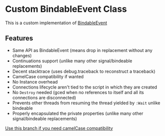 # Custom BindableEvent Class
This is a custom implementation of [BindableEvent](https://developer.roblox.com/en-us/api-reference/class/BindableEvent) 

## Features

* Same API as BindableEvent (means drop in replacement without any changes)
* Continuations support (unlike many other signal/bindeable replacements)
* Decent stacktrace (uses debug.traceback to reconstruct a traceback) 
* CamelCase compatibility if wanted
* No Instance overhead
* Connections lifecycle aren't tied to the script in which they are created
* No `Destroy` needed (gced when no references to itself and all its connections are disconnected)
* Prevents other threads from resuming the thread yielded by `:Wait` unlike bindeable
* Properly encapsulated the private properties (unlike many other signal/bindeable replacements)

[Use this branch if you need camelCase compatibility](https://github.com/VerdommeMan/Signal/tree/camelCase_compatibility)